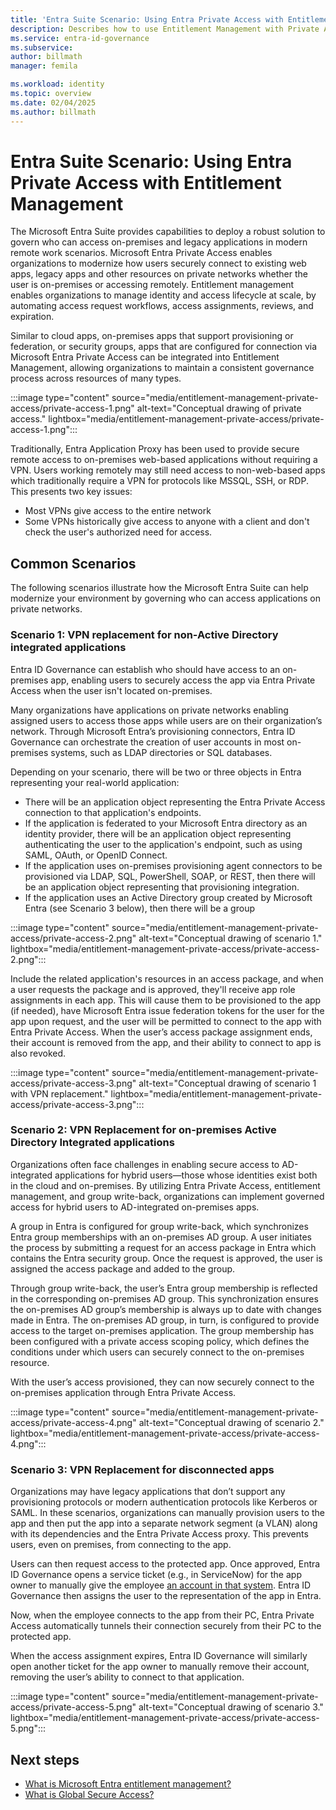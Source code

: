 ```yaml
---
title: 'Entra Suite Scenario: Using Entra Private Access with Entitlement Management  '
description: Describes how to use Entitlement Management with Private Access
ms.service: entra-id-governance
ms.subservice:
author: billmath
manager: femila

ms.workload: identity
ms.topic: overview
ms.date: 02/04/2025
ms.author: billmath
---
```


# Entra Suite Scenario: Using Entra Private Access with Entitlement Management  

The Microsoft Entra Suite provides capabilities to deploy a robust solution to govern who can access on-premises and legacy applications in modern remote work scenarios. Microsoft Entra Private Access enables organizations to modernize how users securely connect to existing web apps, legacy apps and other resources on private networks whether the user is on-premises or accessing remotely. Entitlement management enables organizations to manage identity and access lifecycle at scale, by automating access request workflows, access assignments, reviews, and expiration. 

Similar to cloud apps, on-premises apps that support provisioning or federation, or security groups, apps that are configured for connection via Microsoft Entra Private Access can be integrated into Entitlement Management, allowing organizations to maintain a consistent governance process across resources of many types.  

:::image type="content" source="media/entitlement-management-private-access/private-access-1.png" alt-text="Conceptual drawing of private access." lightbox="media/entitlement-management-private-access/private-access-1.png":::

Traditionally, Entra Application Proxy has been used to provide secure remote access to on-premises web-based applications without requiring a VPN. Users working remotely may still need access to non-web-based apps which traditionally require a VPN for protocols like MSSQL, SSH, or RDP. This presents two key issues: 

 - Most VPNs give access to the entire network
 - Some VPNs historically give access to anyone with a client and don't check the user's authorized need for access. 

## Common Scenarios 

The following scenarios illustrate how the Microsoft Entra Suite can help modernize your environment by governing who can access applications on private networks.  

### Scenario 1: VPN replacement for non-Active Directory integrated applications 

Entra ID Governance can establish who should have access to an on-premises app, enabling users to securely access the app via Entra Private Access when the user isn't located on-premises.  

Many organizations have applications on private networks enabling assigned users to access those apps while users are on their organization’s network. Through Microsoft Entra’s provisioning connectors, Entra ID Governance can orchestrate the creation of user accounts in most on-premises systems, such as LDAP directories or SQL databases. ​ 

Depending on your scenario, there will be two or three objects in Entra representing your real-world application: 

- There will be an application object representing the Entra Private Access connection to that application's endpoints.
- If the application is federated to your Microsoft Entra directory as an identity provider, there will be an application object representing authenticating the user to the application's endpoint, such as using SAML, OAuth, or OpenID Connect. 
- If the application uses on-premises provisioning agent connectors to be provisioned via LDAP, SQL, PowerShell, SOAP, or REST, then there will be an application object representing that provisioning integration. 
- If the application uses an Active Directory group created by Microsoft Entra (see Scenario 3 below), then there will be a group 

:::image type="content" source="media/entitlement-management-private-access/private-access-2.png" alt-text="Conceptual drawing of scenario 1." lightbox="media/entitlement-management-private-access/private-access-2.png":::

Include the related application's resources in an access package, and when a user requests the package and is approved, they'll receive app role assignments in each app.  This will cause them to be provisioned to the app (if needed), have Microsoft Entra issue federation tokens for the user for the app upon request, and the user will be permitted to connect to the app with Entra Private Access. When the user’s access package assignment ends, their account is removed from the app, and their ability to connect to app is also revoked. 

:::image type="content" source="media/entitlement-management-private-access/private-access-3.png" alt-text="Conceptual drawing of scenario 1 with VPN replacement." lightbox="media/entitlement-management-private-access/private-access-3.png":::

### Scenario 2: VPN Replacement for on-premises Active Directory Integrated applications 

Organizations often face challenges in enabling secure access to AD-integrated applications for hybrid users—those whose identities exist both in the cloud and on-premises. By utilizing Entra Private Access, entitlement management, and group write-back, organizations can implement governed access for hybrid users to AD-integrated on-premises apps. 

A group in Entra is configured for group write-back, which synchronizes Entra group memberships with an on-premises AD group. A user initiates the process by submitting a request for an access package in Entra which contains the Entra security group. Once the request is approved, the user is assigned the access package and added to the group.  

Through group write-back, the user’s Entra group membership is reflected in the corresponding on-premises AD group. This synchronization ensures the on-premises AD group’s membership is always up to date with changes made in Entra. The on-premises AD group, in turn, is configured to provide access to the target on-premises application. The group membership has been configured with a private access scoping policy, which defines the conditions under which users can securely connect to the on-premises resource. 

With the user’s access provisioned, they can now securely connect to the on-premises application through Entra Private Access.  

:::image type="content" source="media/entitlement-management-private-access/private-access-4.png" alt-text="Conceptual drawing of scenario 2." lightbox="media/entitlement-management-private-access/private-access-4.png":::

### Scenario 3: VPN Replacement for disconnected apps 

Organizations may have legacy applications that don’t support any provisioning protocols or modern authentication protocols like Kerberos or SAML. ​In these scenarios, organizations can​ manually provision users to the app and then put the app into a separate network segment (a VLAN) along with its dependencies and the Entra Private Access proxy. This prevents users, even on premises, from connecting to the app. 

Users can then request access to the protected app. Once approved, Entra ID Governance opens a service ticket (e.g., in ServiceNow) for the app owner to manually give the employee [an account in that system](../entitlement-management-ticketed-provisioning.md). Entra ID Governance then assigns the user to the representation of the app in Entra.  
 
Now, when the employee connects to the app from their PC, Entra Private Access automatically tunnels their connection securely from their PC to the protected app.  
 
When the access assignment expires, Entra ID Governance will similarly open another ticket for the app owner to manually remove their account, removing the user’s ability to connect to that application. 

:::image type="content" source="media/entitlement-management-private-access/private-access-5.png" alt-text="Conceptual drawing of scenario 3." lightbox="media/entitlement-management-private-access/private-access-5.png":::

## Next steps

- [What is Microsoft Entra entitlement management?](../entitlement-management-overview.md)
- [What is Global Secure Access?](../../global-secure-access/overview-what-is-global-secure-access.md)
